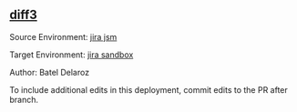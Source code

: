 ## [diff3](https://app-staging.salto.io/orgs/b5aab9fe-29c9-4e45-b4e6-15ef52108553/envs/a1e39d12-473c-48f0-856b-0551b5aebe19/deployments/8955f5d8-dcfe-4244-bcf8-527e4967bf4f)

Source Environment: [jira jsm](https://app-staging.salto.io/orgs/b5aab9fe-29c9-4e45-b4e6-15ef52108553/envs/5a689d43-b1df-489a-8301-bd6765d44d16)

Target Environment: [jira sandbox](https://app-staging.salto.io/orgs/b5aab9fe-29c9-4e45-b4e6-15ef52108553/envs/a1e39d12-473c-48f0-856b-0551b5aebe19) 

Author: Batel Delaroz

To include additional edits in this deployment, commit edits to the PR after branch.